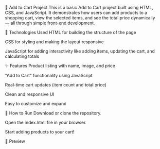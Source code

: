 
🛒 Add to Cart Project
This is a basic Add to Cart project built using HTML, CSS, and JavaScript.
It demonstrates how users can add products to a shopping cart, view the selected items, and see the total price dynamically — all through simple front-end development.

🚀 Technologies Used
HTML for building the structure of the page

CSS for styling and making the layout responsive

JavaScript for adding interactivity like adding items, updating the cart, and calculating totals

✨ Features
Product listing with name, image, and price

"Add to Cart" functionality using JavaScript

Real-time cart updates (item count and total price)

Clean and responsive UI

Easy to customize and expand

📂 How to Run
Download or clone the repository.

Open the index.html file in your browser.

Start adding products to your cart!

📸 Preview
